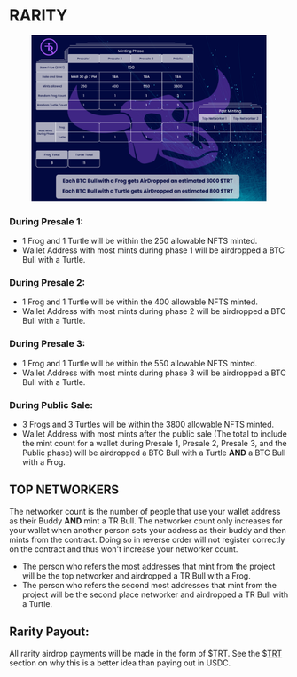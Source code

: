 # RARITY

<figure><img src="../../.gitbook/assets/2nd desssiign-01 (1).jpg" alt=""><figcaption></figcaption></figure>

### During Presale 1:&#x20;

* 1 Frog and 1 Turtle will be within the 250 allowable NFTS minted.&#x20;
* Wallet Address with most mints during phase 1 will be airdropped a BTC Bull with a Turtle.&#x20;

### During Presale 2:&#x20;

* 1 Frog and 1 Turtle will be within the 400 allowable NFTS minted.&#x20;
* Wallet Address with most mints during phase 2 will be airdropped a BTC Bull with a Turtle.&#x20;

### During Presale 3:&#x20;

* 1 Frog and 1 Turtle will be within the 550 allowable NFTS minted.&#x20;
* Wallet Address with most mints during phase 3 will be airdropped a BTC Bull with a Turtle.&#x20;

### During Public Sale:&#x20;

* 3 Frogs and 3 Turtles will be within the 3800 allowable NFTS minted.&#x20;
* Wallet Address with most mints after the public sale (The total to include the mint count for a wallet during Presale 1, Presale 2, Presale 3, and the Public phase) will be airdropped a BTC Bull with a Turtle **AND** a BTC Bull with a Frog.



## TOP NETWORKERS

The networker count is the number of people that use your wallet address as their Buddy **AND** mint a TR Bull. The networker count only increases for your wallet when another person sets your address as their buddy and then mints from the contract. Doing so in reverse order will not register correctly on the contract and thus won't increase your networker count.&#x20;

* The person who refers the most addresses that mint from the project will be the top networker and airdropped a TR Bull with a Frog.
* The person who refers the second most addresses that mint from the project will be the second place networker and airdropped a TR Bull with a Turtle.



## Rarity Payout:

All rarity airdrop payments will be made in the form of $TRT. See the $[TRT ](trt/)section on why this is a better idea than paying out in USDC.
